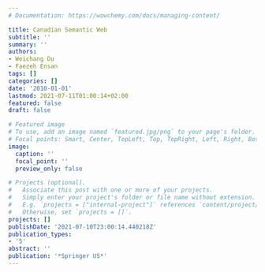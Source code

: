 ```yaml
---
# Documentation: https://wowchemy.com/docs/managing-content/

title: Canadian Semantic Web
subtitle: ''
summary: ''
authors:
- Weichang Du
- Faezeh Ensan
tags: []
categories: []
date: '2010-01-01'
lastmod: 2021-07-11T01:00:14+02:00
featured: false
draft: false

# Featured image
# To use, add an image named `featured.jpg/png` to your page's folder.
# Focal points: Smart, Center, TopLeft, Top, TopRight, Left, Right, BottomLeft, Bottom, BottomRight.
image:
  caption: ''
  focal_point: ''
  preview_only: false

# Projects (optional).
#   Associate this post with one or more of your projects.
#   Simply enter your project's folder or file name without extension.
#   E.g. `projects = ["internal-project"]` references `content/project/deep-learning/index.md`.
#   Otherwise, set `projects = []`.
projects: []
publishDate: '2021-07-10T23:00:14.440218Z'
publication_types:
- '5'
abstract: ''
publication: '*Springer US*'
---
```

